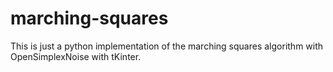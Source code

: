 # marching-squares


This is just a python implementation of the marching squares algorithm with OpenSimplexNoise with tKinter.
